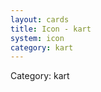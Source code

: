 ```yaml
---
layout: cards
title: Icon - kart
system: icon
category: kart
---
```

<div class="alert alert-secondary mb-4"><span class="i18n innerHTML-category">Category: </span><span class="i18n innerHTML-cat-kart">kart</span></div>
